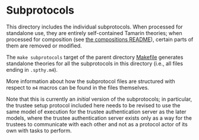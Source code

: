 # Subprotocols

This directory includes the individual subprotocols. When processed for standalone use, they are entirely self-contained Tamarin theories; when processed for composition (see [the compositions README](../compositions/README.md)), certain parts of them are removed or modified.

The `make subprotocols` target of the parent directory [Makefile](../Makefile) generates standalone theories for all the subprotocols in this directory (i.e., all files ending in `.spthy.m4`).

More information about how the subprotocol files are structured with respect to `m4` macros can be found in the files themselves.

Note that this is currently an _initial_ version of the subprotocols; in particular, the trustee setup protocol included here needs to be revised to use the same model of execution for the trustee authentication server as the later models, where the trustee authentication server exists only as a way for the trustees to communicate with each other and not as a protocol actor of its own with tasks to perform.
